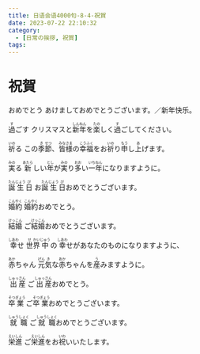 ```yaml
---
title: 日语会语4000句-8-4-祝賀
date: 2023-07-22 22:10:32
category:
  - [日常の挨拶, 祝賀]
tags:
---
```


# 祝賀

<ruby>おめでとう</ruby>
<ruby>あけましておめでとうございます。／新年快乐。</ruby>

<!-- more -->

<ruby>過<rt>す</rt>ごす</ruby>
<ruby>クリスマスと<rt></rt>新<rt>しん</rt>年<rt>ねん</rt>を<rt></rt>楽<rt>たの</rt>しく<rt></rt>過<rt>す</rt>ごしてください。</ruby>

<ruby>祈<rt>いの</rt>る</ruby>
<ruby>この<rt></rt>季<rt>き</rt>節<rt>せつ</rt>、<rt></rt>皆<rt>みな</rt>様<rt>さま</rt>の<rt></rt>幸<rt>こう</rt>福<rt>ふく</rt>をお<rt></rt>祈<rt>いの</rt>り<rt></rt>申<rt>もう</rt>し<rt></rt>上<rt>あ</rt>げます。</ruby>

<ruby>実<rt>みの</rt>る</ruby>
<ruby>新<rt>あたら</rt>しい<rt></rt>年<rt>とし</rt>が<rt></rt>実<rt>みの</rt>り<rt></rt>多<rt>おお</rt>い<rt></rt>一<rt>いち</rt>年<rt>ねん</rt>になりますように。</ruby>

<ruby>誕<rt>たん</rt>生<rt>じょう</rt>日<rt>び</rt></ruby>
<ruby>お<rt></rt>誕<rt>たん</rt>生<rt>じょう</rt>日<rt>び</rt>おめでとうございます。</ruby>

<ruby>婚<rt>こん</rt>約<rt>やく</rt></ruby>
<ruby>婚<rt>こん</rt>約<rt>やく</rt>おめでとう。</ruby>

<ruby>結<rt>けっ</rt>婚<rt>こん</rt></ruby>
<ruby>ご<rt></rt>結<rt>けっ</rt>婚<rt>こん</rt>おめでとうございます。</ruby>

<ruby>幸<rt>しあわ</rt>せ</ruby>
<ruby>世<rt>せ</rt>界<rt>かい</rt>中<rt>じゅう</rt>の<rt></rt>幸<rt>しあわ</rt>せがあなたのものになりますように、</ruby>

<ruby>赤<rt>あか</rt>ちゃん</ruby>
<ruby>元<rt>げん</rt>気<rt>き</rt>な<rt></rt>赤<rt>あか</rt>ちゃんを<rt></rt>産<rt>う</rt>みますように。</ruby>

<ruby>出<rt>しゅっ</rt>産<rt>さん</rt></ruby>
<ruby>ご<rt></rt>出<rt>しゅっ</rt>産<rt>さん</rt>おめでとう。</ruby>

<ruby>卒<rt>そつ</rt>業<rt>ぎょう</rt></ruby>
<ruby>ご<rt></rt>卒<rt>そつ</rt>業<rt>ぎょう</rt>おめでとうございます。</ruby>

<ruby>就<rt>しゅう</rt>職<rt>しょく</rt></ruby>
<ruby>ご<rt></rt>就<rt>しゅう</rt>職<rt>しょく</rt>おめでとうございます。</ruby>

<ruby>栄<rt>えい</rt>進<rt>しん</rt></ruby>
<ruby>ご<rt></rt>栄<rt>えい</rt>進<rt>しん</rt>をお<rt></rt>祝<rt>いわ</rt>いいたします。</ruby>

